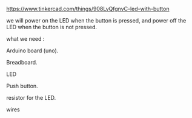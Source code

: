 https://www.tinkercad.com/things/908LvQfgnvC-led-with-button

we will power on the LED when the button is pressed, and power off the LED when the button is not pressed.

what we need :

Arduino board (uno).

Breadboard.

LED

Push button.

resistor for the LED.

wires
